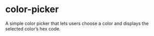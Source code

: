 # color-picker
A simple color picker that lets users choose a color and displays the selected color’s hex code.
